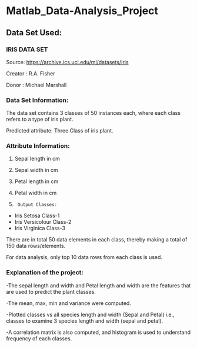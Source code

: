 # Matlab_Data-Analysis_Project


## Data Set Used:

### IRIS DATA SET


Source: https://archive.ics.uci.edu/ml/datasets/Iris
 

Creator : R.A. Fisher

Donor  :  Michael Marshall



### Data Set Information:

The data set contains 3 classes of 50 instances each, where each class refers to a type of iris plant.

Predicted attribute: Three Class of iris plant.

### Attribute Information:

1.	Sepal length in cm
2.	Sepal width in cm
3.	Petal length in cm
4.	Petal width in cm

5.      Output Classes:
 
- Iris Setosa                Class-1
- Iris Versicolour           Class-2
- Iris Virginica             Class-3

 

There are in total 50 data elements in each class, thereby making a total of 150 data rows/elements.

For data analysis, only top 10 data rows from each class is used.


### Explanation of the project:

-The sepal length and width and Petal length and width are the features that are used to predict the plant classes.

-The mean, max, min and variance were computed. 

-Plotted classes vs all species length and width (Sepal and Petal) i.e., classes to examine 3 species length and width (sepal and petal).

-A correlation matrix is also computed, and histogram is used to understand frequency of each classes.



																	
																	
																	
